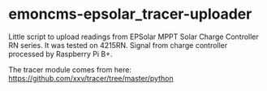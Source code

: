 # emoncms-epsolar_tracer-uploader
Little script to upload readings from EPSolar MPPT Solar Charge Controller RN series. It was tested on 4215RN. Signal from charge controller processed by Raspberry Pi B+.

The tracer module comes from here: https://github.com/xxv/tracer/tree/master/python
